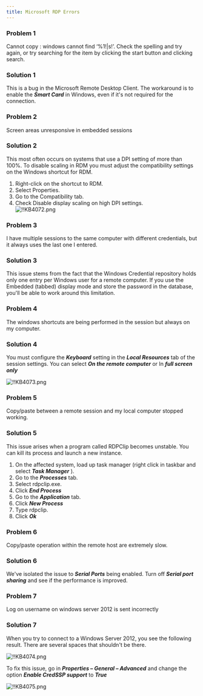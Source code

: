 ```yaml
---
title: Microsoft RDP Errors
---
```

### Problem 1

Cannot copy <filename>: windows cannot find ‘%1!|s!’. Check the spelling and try again, or try searching for the item by clicking the start button and clicking search.

### Solution 1

This is a bug in the Microsoft Remote Desktop Client. The workaround is to enable the ***Smart Card*** in Windows, even if it's not required for the connection.

### Problem 2

Screen areas unresponsive in embedded sessions

### Solution 2

This most often occurs on systems that use a DPI setting of more than 100%. To disable scaling in RDM you must adjust the compatibility settings on the Windows shortcut for RDM.  

1. Right-click on the shortcut to RDM.
1. Select Properties.
1. Go to the Compatibility tab.
1. Check Disable display scaling on high DPI settings.  
![!!KB4072.png](https://webdevolutions.azureedge.net/docs/en/kb/KB4072.png)
### Problem 3

I have multiple sessions to the same computer with different credentials, but it always uses the last one I entered.

### Solution 3

This issue stems from the fact that the Windows Credential repository holds only one entry per Windows user for a remote computer. If you use the Embedded (tabbed) display mode and store the password in the database, you'll be able to work around this limitation.

### Problem 4

The windows shortcuts are being performed in the session but always on my computer.

### Solution 4

You must configure the ***Keyboard*** setting in the ***Local Resources*** tab of the session settings. You can select ***On the remote computer*** or In ***full screen only***  

![!!KB4073.png](https://webdevolutions.azureedge.net/docs/en/kb/KB4073.png)

### Problem 5

Copy/paste between a remote session and my local computer stopped working.

### Solution 5

This issue arises when a program called RDPClip becomes unstable. You can kill its process and launch a new instance.  

1. On the affected system, load up task manager (right click in taskbar and select ***Task Manager*** ).
1. Go to the ***Processes*** tab.
1. Select rdpclip.exe.
1. Click ***End Process***
1. Go to the ***Application*** tab.
1. Click ***New Process***
1. Type rdpclip.
1. Click ***Ok***

### Problem 6

Copy/paste operation within the remote host are extremely slow.

### Solution 6

We've isolated the issue to ***Serial Ports*** being enabled. Turn off ***Serial port sharing*** and see if the performance is improved.

### Problem 7

Log on username on windows server 2012 is sent incorrectly

### Solution 7

When you try to connect to a Windows Server 2012, you see the following result. There are several spaces that shouldn't be there.  

![!!KB4074.png](https://webdevolutions.azureedge.net/docs/en/kb/KB4074.png)  

To fix this issue, go in ***Properties – General – Advanced*** and change the option ***Enable CredSSP support*** to ***True***  

![!!KB4075.png](https://webdevolutions.azureedge.net/docs/en/kb/KB4075.png)
